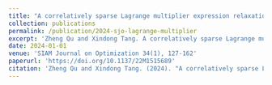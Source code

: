 ```yaml
---
title: "A correlatively sparse Lagrange multiplier expression relaxation for polynomial optimization"
collection: publications
permalink: /publication/2024-sjo-lagrange-multiplier
excerpt: 'Zheng Qu and Xindong Tang. A correlatively sparse Lagrange multiplier expression relaxation for polynomial optimization.'
date: 2024-01-01
venue: 'SIAM Journal on Optimization 34(1), 127-162'
paperurl: 'https://doi.org/10.1137/22M1515689'
citation: 'Zheng Qu and Xindong Tang. (2024). "A correlatively sparse Lagrange multiplier expression relaxation for polynomial optimization." <i>SIAM Journal on Optimization 34(1), 127-162</i>.'
---
```

